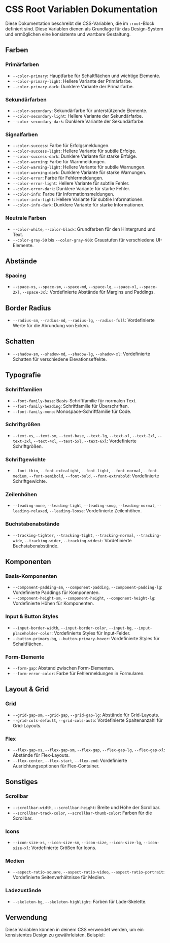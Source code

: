 # CSS Root Variablen Dokumentation

Diese Dokumentation beschreibt die CSS-Variablen, die im `:root`-Block definiert sind. Diese Variablen dienen als Grundlage für das Design-System und ermöglichen eine konsistente und wartbare Gestaltung.

## Farben

### Primärfarben

- `--color-primary`: Hauptfarbe für Schaltflächen und wichtige Elemente.
- `--color-primary-light`: Hellere Variante der Primärfarbe.
- `--color-primary-dark`: Dunklere Variante der Primärfarbe.

### Sekundärfarben

- `--color-secondary`: Sekundärfarbe für unterstützende Elemente.
- `--color-secondary-light`: Hellere Variante der Sekundärfarbe.
- `--color-secondary-dark`: Dunklere Variante der Sekundärfarbe.

### Signalfarben

- `--color-success`: Farbe für Erfolgsmeldungen.
- `--color-success-light`: Hellere Variante für subtile Erfolge.
- `--color-success-dark`: Dunklere Variante für starke Erfolge.
- `--color-warning`: Farbe für Warnmeldungen.
- `--color-warning-light`: Hellere Variante für subtile Warnungen.
- `--color-warning-dark`: Dunklere Variante für starke Warnungen.
- `--color-error`: Farbe für Fehlermeldungen.
- `--color-error-light`: Hellere Variante für subtile Fehler.
- `--color-error-dark`: Dunklere Variante für starke Fehler.
- `--color-info`: Farbe für Informationsmeldungen.
- `--color-info-light`: Hellere Variante für subtile Informationen.
- `--color-info-dark`: Dunklere Variante für starke Informationen.

### Neutrale Farben

- `--color-white`, `--color-black`: Grundfarben für den Hintergrund und Text.
- `--color-gray-50` bis `--color-gray-900`: Graustufen für verschiedene UI-Elemente.

## Abstände

### Spacing

- `--space-xs`, `--space-sm`, `--space-md`, `--space-lg`, `--space-xl`, `--space-2xl`, `--space-3xl`: Vordefinierte Abstände für Margins und Paddings.

## Border Radius

- `--radius-sm`, `--radius-md`, `--radius-lg`, `--radius-full`: Vordefinierte Werte für die Abrundung von Ecken.

## Schatten

- `--shadow-sm`, `--shadow-md`, `--shadow-lg`, `--shadow-xl`: Vordefinierte Schatten für verschiedene Elevationseffekte.

## Typografie

### Schriftfamilien

- `--font-family-base`: Basis-Schriftfamilie für normalen Text.
- `--font-family-heading`: Schriftfamilie für Überschriften.
- `--font-family-mono`: Monospace-Schriftfamilie für Code.

### Schriftgrößen

- `--text-xs`, `--text-sm`, `--text-base`, `--text-lg`, `--text-xl`, `--text-2xl`, `--text-3xl`, `--text-4xl`, `--text-5xl`, `--text-6xl`: Vordefinierte Schriftgrößen.

### Schriftgewichte

- `--font-thin`, `--font-extralight`, `--font-light`, `--font-normal`, `--font-medium`, `--font-semibold`, `--font-bold`, `--font-extrabold`: Vordefinierte Schriftgewichte.

### Zeilenhöhen

- `--leading-none`, `--leading-tight`, `--leading-snug`, `--leading-normal`, `--leading-relaxed`, `--leading-loose`: Vordefinierte Zeilenhöhen.

### Buchstabenabstände

- `--tracking-tighter`, `--tracking-tight`, `--tracking-normal`, `--tracking-wide`, `--tracking-wider`, `--tracking-widest`: Vordefinierte Buchstabenabstände.

## Komponenten

### Basis-Komponenten

- `--component-padding-sm`, `--component-padding`, `--component-padding-lg`: Vordefinierte Paddings für Komponenten.
- `--component-height-sm`, `--component-height`, `--component-height-lg`: Vordefinierte Höhen für Komponenten.

### Input & Button Styles

- `--input-border-width`, `--input-border-color`, `--input-bg`, `--input-placeholder-color`: Vordefinierte Styles für Input-Felder.
- `--button-primary-bg`, `--button-primary-hover`: Vordefinierte Styles für Schaltflächen.

### Form-Elemente

- `--form-gap`: Abstand zwischen Form-Elementen.
- `--form-error-color`: Farbe für Fehlermeldungen in Formularen.

## Layout & Grid

### Grid

- `--grid-gap-sm`, `--grid-gap`, `--grid-gap-lg`: Abstände für Grid-Layouts.
- `--grid-cols-default`, `--grid-cols-auto`: Vordefinierte Spaltenanzahl für Grid-Layouts.

### Flex

- `--flex-gap-xs`, `--flex-gap-sm`, `--flex-gap`, `--flex-gap-lg`, `--flex-gap-xl`: Abstände für Flex-Layouts.
- `--flex-center`, `--flex-start`, `--flex-end`: Vordefinierte Ausrichtungsoptionen für Flex-Container.

## Sonstiges

### Scrollbar

- `--scrollbar-width`, `--scrollbar-height`: Breite und Höhe der Scrollbar.
- `--scrollbar-track-color`, `--scrollbar-thumb-color`: Farben für die Scrollbar.

### Icons

- `--icon-size-xs`, `--icon-size-sm`, `--icon-size`, `--icon-size-lg`, `--icon-size-xl`: Vordefinierte Größen für Icons.

### Medien

- `--aspect-ratio-square`, `--aspect-ratio-video`, `--aspect-ratio-portrait`: Vordefinierte Seitenverhältnisse für Medien.

### Ladezustände

- `--skeleton-bg`, `--skeleton-highlight`: Farben für Lade-Skelette.

## Verwendung

Diese Variablen können in deinem CSS verwendet werden, um ein konsistentes Design zu gewährleisten. Beispiel:
